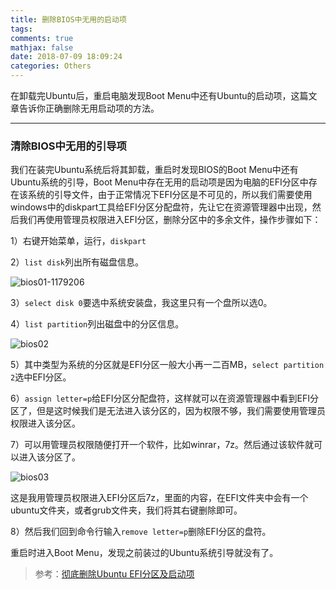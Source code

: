 ```yaml
---
title: 删除BIOS中无用的启动项
tags:
comments: true
mathjax: false
date: 2018-07-09 18:09:24
categories: Others
---
```


在卸载完Ubuntu后，重启电脑发现Boot Menu中还有Ubuntu的启动项，这篇文章告诉你正确删除无用启动项的方法。

<!-- more -->

---

### 清除BIOS中无用的引导项

我们在装完Ubuntu系统后将其卸载，重启时发现BIOS的Boot Menu中还有Ubuntu系统的引导，Boot Menu中存在无用的启动项是因为电脑的EFI分区中存在该系统的引导文件，由于正常情况下EFI分区是不可见的，所以我们需要使用windows中的diskpart工具给EFI分区分配盘符，先让它在资源管理器中出现，然后我们再使用管理员权限进入EFI分区，删除分区中的多余文件，操作步骤如下：

1）右键开始菜单，运行，`diskpart`

2）`list disk`列出所有磁盘信息。

![bios01-1179206](bios01-1179206.png)

3）`select disk 0`要选中系统安装盘，我这里只有一个盘所以选0。

4）`list partition`列出磁盘中的分区信息。

![bios02](bios02.png)

5）其中类型为系统的分区就是EFI分区一般大小再一二百MB，`select partition 2`选中EFI分区。

6）`assign letter=p`给EFI分区分配盘符，这样就可以在资源管理器中看到EFI分区了，但是这时候我们是无法进入该分区的，因为权限不够，我们需要使用管理员权限进入该分区。

7）可以用管理员权限随便打开一个软件，比如winrar，7z。然后通过该软件就可以进入该分区了。

![bios03](bios03.png)

这是我用管理员权限进入EFI分区后7z，里面的内容，在EFI文件夹中会有一个ubuntu文件夹，或者grub文件夹，我们将其右键删除即可。

8）然后我们回到命令行输入`remove letter=p`删除EFI分区的盘符。

重启时进入Boot Menu，发现之前装过的Ubuntu系统引导就没有了。

>参考：[彻底删除Ubuntu EFI分区及启动项](https://blog.csdn.net/mtllyb/article/details/78635757)

